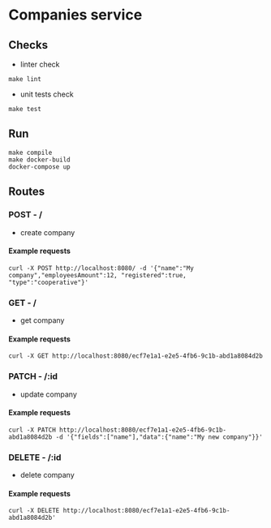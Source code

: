 # Companies service

## Checks

- linter check
```
make lint
```

- unit tests check
```
make test
```

## Run

```
make compile
make docker-build
docker-compose up
```

## Routes

### POST - /

- create company

#### Example requests

```
curl -X POST http://localhost:8080/ -d '{"name":"My company","employeesAmount":12, "registered":true, "type":"cooperative"}'
```

### GET - /

- get company

#### Example requests
```
curl -X GET http://localhost:8080/ecf7e1a1-e2e5-4fb6-9c1b-abd1a8084d2b
```

### PATCH - /:id

- update company

#### Example requests

```
curl -X PATCH http://localhost:8080/ecf7e1a1-e2e5-4fb6-9c1b-abd1a8084d2b -d '{"fields":["name"],"data":{"name":"My new company"}}'
```

### DELETE - /:id

- delete company

#### Example requests

```
curl -X DELETE http://localhost:8080/ecf7e1a1-e2e5-4fb6-9c1b-abd1a8084d2b'
```




